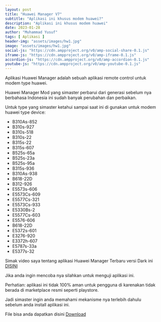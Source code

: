 ```yaml
---
layout: post
title: "Huawei Manager V7"
subtitle: "Aplikasi ini khusus modem huawei?"
description: "Aplikasi ini khusus modem huawei"
date: 2023-01-28
author: "Muhammad Yusuf"
tags: [ Aplikasi ]
header-img: "assets/images/hw1.jpg"
image: "assets/images/hw1.jpg"
social-js: "https://cdn.ampproject.org/v0/amp-social-share-0.1.js"
iframe-js: "https://cdn.ampproject.org/v0/amp-iframe-0.1.js"
accordion-js: "https://cdn.ampproject.org/v0/amp-accordion-0.1.js"
youtube-js: "https://cdn.ampproject.org/v0/amp-youtube-0.1.js"
---
```


Aplikasi Huawei Manager adalah sebuah aplikasi remote control untuk modem type huawei.

Huawei Manager Mod yang simaster perbarui dari generasi sebelum nya berbahasa Indonesia ini sudah banyak perubahan dan perbaikan.

Untuk type yang simaster ketahui sampai saat ini di gunakan untuk modem huawei type device:

- B310As-852
- B310s-927
- B310s-518
- B310s-22
- B315s-22
- B315s-607
- B525s-65a
- B525s-23a
- B525s-95a
- B315s-936
- B310As-938
- B618-22D
- B312-926
- E5573s-606
- E5573Cs-609
- E5577Cs-321
- E5573Cs-933
- E5330Bs-2
- E5577Cs-603
- E5576-606
- B618-22D
- E5372s-601
- E3276-920
- E3372h-607
- E5787s-33a
- E5377s-32

Simak video saya tentang aplikasi Huawei Manager Terbaru versi Dark ini [DISINI](https://youtu.be/as40qioNtOI)

Jika anda ingin mencoba nya silahkan untuk menguji aplikasi ini.

Perhatian: aplikasi ini tidak 100% aman untuk pengguna di karenakan tidak berada di marketplace resmi seperti playstore.

Jadi simaster ingin anda memahami mekanisme nya terlebih dahulu sebelum anda install aplikasi ini.

File bisa anda dapatkan disini <a href="https://safelink.id/Sc4N2Vt" target="_blank">Download</a>
